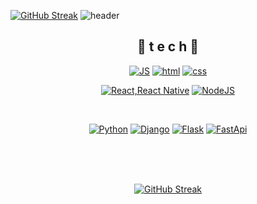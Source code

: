 [![GitHub Streak](https://streak-stats.demolab.com/?user=mstagon)](https://git.io/streak-stats)
![header](https://capsule-render.vercel.app/api?type=waving&color=gradient&height=300&section=header&text=CMS&fontSize=70)

<div align=center>

## 🌹 t e c h 🌹


[![JS](https://img.shields.io/badge/JavaScript-F7DF1E?style=flat-square&logo=JavaScript&logoColor=black)](https://github.com/mstagon) [![html](https://img.shields.io/badge/Html-E34F26?style=flat-square&logo=Html5&logoColor=white)](https://github.com/mstagon) [![css](https://img.shields.io/badge/CSS-1572B6?style=flat-square&logo=CSS3&logoColor=white)](https://github.com/mstagon)
<br>

[![React,React Native](https://img.shields.io/badge/React%20/%20ReactNative-61DAFB?style=flat-square&logo=React&logoColor=black)](https://github.com/mstagon) [![NodeJS](https://img.shields.io/badge/Node.js-339933?style=flat-square&logo=Node.js&logoColor=white)](https://github.com/mstagon)
<br>

<br>

[![Python](https://img.shields.io/badge/Python-3776AB?style=flat-square&logo=python&logoColor=white)](https://github.com/mstagon)
[![Django](https://img.shields.io/badge/Django-FF3E00?style=flat-square&logo=Svelte&logoColor=white)](https://github.com/mstagon)
[![Flask](https://img.shields.io/badge/Flask-FF3E00?style=flat-square&logo=Svelte&logoColor=white)](https://github.com/mstagon)
[![FastApi](https://img.shields.io/badge/Fastapi-FF3E00?style=flat-square&logo=Svelte&logoColor=white)](https://github.com/mstagon)



<br><br><br>



[![GitHub Streak](https://streak-stats.demolab.com/?user=mstagon)](https://git.io/streak-stats)
